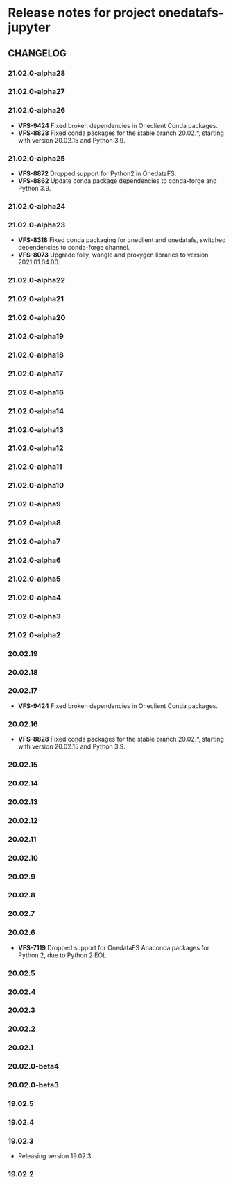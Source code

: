 Release notes for project onedatafs-jupyter
===========================================

CHANGELOG
---------

### 21.02.0-alpha28

### 21.02.0-alpha27

### 21.02.0-alpha26

-   **VFS-9424** Fixed broken dependencies in Oneclient Conda packages.
-   **VFS-8828** Fixed conda packages for the stable branch 20.02.\*,
    starting with version 20.02.15 and Python 3.9.

### 21.02.0-alpha25

-   **VFS-8872** Dropped support for Python2 in OnedataFS.
-   **VFS-8862** Update conda package dependencies to conda-forge and
    Python 3.9.


### 21.02.0-alpha24

### 21.02.0-alpha23

-   **VFS-8318** Fixed conda packaging for oneclient and onedatafs,
    switched dependencies to conda-forge channel.
-   **VFS-8073** Upgrade folly, wangle and proxygen libraries to version
    2021.01.04.00.

### 21.02.0-alpha22

### 21.02.0-alpha21

### 21.02.0-alpha20

### 21.02.0-alpha19

### 21.02.0-alpha18

### 21.02.0-alpha17

### 21.02.0-alpha16

### 21.02.0-alpha14

### 21.02.0-alpha13

### 21.02.0-alpha12

### 21.02.0-alpha11

### 21.02.0-alpha10

### 21.02.0-alpha9

### 21.02.0-alpha8

### 21.02.0-alpha7

### 21.02.0-alpha6

### 21.02.0-alpha5

### 21.02.0-alpha4

### 21.02.0-alpha3

### 21.02.0-alpha2

### 20.02.19

### 20.02.18

### 20.02.17

-   **VFS-9424** Fixed broken dependencies in Oneclient Conda packages.

### 20.02.16

-   **VFS-8828** Fixed conda packages for the stable branch 20.02.\*,
    starting with version 20.02.15 and Python 3.9.

### 20.02.15

### 20.02.14

### 20.02.13

### 20.02.12

### 20.02.11

### 20.02.10

### 20.02.9

### 20.02.8

### 20.02.7

### 20.02.6

-   **VFS-7119** Dropped support for OnedataFS Anaconda packages for
    Python 2, due to Python 2 EOL.

### 20.02.5

### 20.02.4

### 20.02.3

### 20.02.2

### 20.02.1

### 20.02.0-beta4

### 20.02.0-beta3

### 19.02.5

### 19.02.4

### 19.02.3

* Releasing version 19.02.3

### 19.02.2
